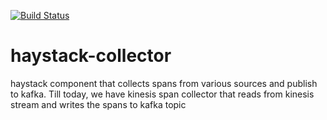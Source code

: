 [![Build Status](https://travis-ci.org/ExpediaDotCom/haystack-collector.svg?branch=travis)](https://travis-ci.org/ExpediaDotCom/haystack-collector)

# haystack-collector
haystack component that collects spans from various sources and publish to kafka. Till today, we have kinesis span collector that reads from kinesis stream and writes the spans to kafka topic
